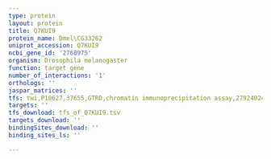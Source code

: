 ```yaml
---
type: protein
layout: protein
title: Q7KUI9
protein_name: Dmel\CG33262
uniprot_accession: Q7KUI9
ncbi_gene_id: '2768975'
organism: Drosophila melanogaster
function: target gene
number_of_interactions: '1'
orthologs: ''
jaspar_matrices: ''
tfs: twi,P10627,37655,GTRD,chromatin immunoprecipitation assay,27924024%5Buid%5D,No
targets: ''
tfs_download: tfs_of_Q7KUI9.tsv
targets_download: ''
bindingSites_download: ''
binding_sites_ls: ''

---
```

